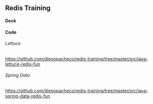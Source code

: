 ## Redis Training

#### Deck



#### Code 

###### Lettuce

https://github.com/diegopacheco/redis-training/tree/master/src/java-lettuce-redis-fun

###### Spring Data

https://github.com/diegopacheco/redis-training/tree/master/src/java-spring-data-redis-fun

